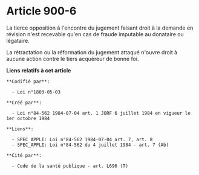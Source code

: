 # Article 900-6

La tierce opposition à l'encontre du jugement faisant droit à la demande en révision n'est recevable qu'en cas de fraude
imputable au donataire ou légataire.

La rétractation ou la réformation du jugement attaqué n'ouvre droit à aucune action contre le tiers acquéreur de bonne foi.

**Liens relatifs à cet article**

	**Codifié par**:

	  - Loi n°1803-05-03

	**Créé par**:

	  - Loi n°84-562 1984-07-04 art. 1 JORF 6 juillet 1984 en vigueur le 1er octobre 1984

	**Liens**:

	  - SPEC_APPLI: Loi n°84-562 1984-07-04 art. 7, art. 8
	  - SPEC_APPLI: Loi n°84-562 du 4 juillet 1984 - art. 7 (Ab)

	**Cité par**:

	  - Code de la santé publique - art. L696 (T)
